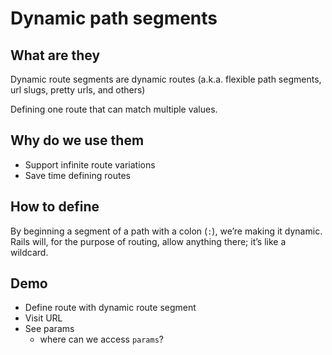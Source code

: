 # Dynamic path segments

## What are they

Dynamic route segments are dynamic routes (a.k.a. flexible path segments, url slugs, pretty urls, and others)

Defining one route that can match multiple values.

## Why do we use them

- Support infinite route variations
- Save time defining routes

## How to define

By beginning a segment of a path with a colon (`:`), we’re making it dynamic. Rails will, for the purpose of routing, allow anything there; it’s like a wildcard.

## Demo

- Define route with dynamic route segment
- Visit URL
- See params
  - where can we access `params`?

